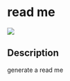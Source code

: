 # read me 
  <img src="https://img.shields.io/badge/undefined-undefined-green.svg"/>

  ## Description 

  generate a read me

